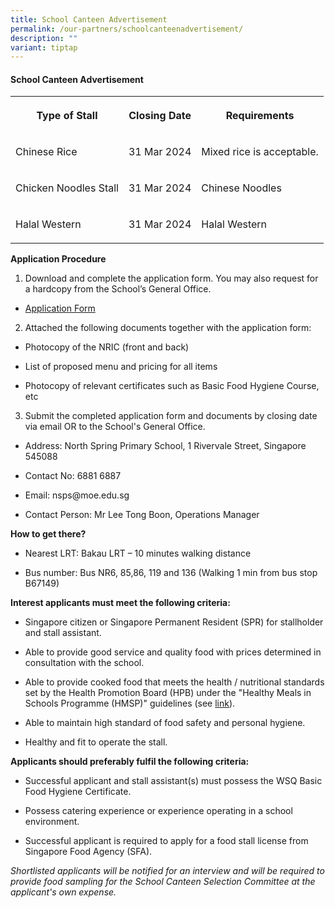 ```yaml
---
title: School Canteen Advertisement
permalink: /our-partners/schoolcanteenadvertisement/
description: ""
variant: tiptap
---
```

<h4>School Canteen Advertisement</h4>
<table>
<tbody>
<tr>
<th rowspan="1" colspan="1">
<p>Type of Stall</p>
</th>
<th rowspan="1" colspan="1">
<p>Closing Date</p>
</th>
<th rowspan="1" colspan="1">
<p>Requirements</p>
</th>
</tr>
<tr>
<td rowspan="1" colspan="1">
<p>Chinese Rice</p>
</td>
<td rowspan="1" colspan="1">
<p>31 Mar 2024</p>
</td>
<td rowspan="1" colspan="1">
<p>Mixed rice is acceptable.</p>
</td>
</tr>
<tr>
<td rowspan="1" colspan="1">
<p>Chicken Noodles Stall</p>
</td>
<td rowspan="1" colspan="1">
<p>31 Mar 2024</p>
</td>
<td rowspan="1" colspan="1">
<p>Chinese Noodles</p>
</td>
</tr>
<tr>
<td rowspan="1" colspan="1">
<p>Halal Western</p>
</td>
<td rowspan="1" colspan="1">
<p>31 Mar 2024</p>
</td>
<td rowspan="1" colspan="1">
<p>Halal Western</p>
</td>
</tr>
</tbody>
</table>
<p><strong>Application Procedure</strong>
</p>
<ol data-tight="true" class="tight">
<li>
<p>Download and complete the application form. You may also request for a
hardcopy from the School’s General Office.</p>
</li>
</ol>
<ul data-tight="true" class="tight">
<li>
<p><a href="/files/canteen%20application%20form.pdf" rel="noopener noreferrer nofollow" target="_blank">Application Form</a>
</p>
</li>
</ul>
<ol start="2" data-tight="true" class="tight">
<li>
<p>Attached the following documents together with the application form:</p>
</li>
</ol>
<ul>
<li>
<p>Photocopy of the NRIC (front and back)</p>
</li>
<li>
<p>List of proposed menu and pricing for all items</p>
</li>
<li>
<p>Photocopy of relevant certificates such as Basic Food Hygiene Course,
etc</p>
</li>
</ul>
<ol start="3" data-tight="true" class="tight">
<li>
<p>Submit the completed application form and documents by closing date via
email OR to the School's General Office.</p>
</li>
</ol>
<ul>
<li>
<p>Address: North Spring Primary School, 1 Rivervale Street, Singapore 545088</p>
</li>
<li>
<p>Contact No: 6881 6887</p>
</li>
<li>
<p>Email: nsps@moe.edu.sg</p>
</li>
<li>
<p>Contact Person: Mr Lee Tong Boon, Operations Manager</p>
</li>
</ul>
<p><strong>How to get there?</strong>
</p>
<ul>
<li>
<p>Nearest LRT: Bakau LRT – 10 minutes walking distance</p>
</li>
<li>
<p>Bus number: Bus NR6, 85,86, 119 and 136 (Walking 1 min from bus stop B67149)</p>
</li>
</ul>
<p><strong>Interest applicants must meet the following criteria:</strong>
</p>
<ul>
<li>
<p>Singapore citizen or Singapore Permanent Resident (SPR) for stallholder
and stall assistant.</p>
</li>
<li>
<p>Able to provide good service and quality food with prices determined in
consultation with the school.</p>
</li>
<li>
<p>Able to provide cooked food that meets the health / nutritional standards
set by the Health Promotion Board (HPB) under the "Healthy Meals in Schools
Programme (HMSP)" guidelines (see <a href="https://www.hpb.gov.sg/schools/school-programmes/healthy-meals-in-schools-programme" rel="noopener noreferrer nofollow" target="_blank">link</a>).</p>
</li>
<li>
<p>Able to maintain high standard of food safety and personal hygiene.</p>
</li>
<li>
<p>Healthy and fit to operate the stall.</p>
</li>
</ul>
<p><strong>Applicants should preferably fulfil the following criteria:</strong>
</p>
<ul>
<li>
<p>Successful applicant and stall assistant(s) must possess the WSQ Basic
Food Hygiene Certificate.</p>
</li>
<li>
<p>Possess catering experience or experience operating in a school environment.</p>
</li>
<li>
<p>Successful applicant is required to apply for a food stall license from
Singapore Food Agency (SFA).</p>
</li>
</ul>
<p><em>Shortlisted applicants will be notified for an interview and will be required to provide food sampling for the School Canteen Selection Committee at the applicant's own expense.</em>
</p>